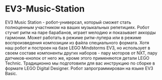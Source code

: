 # EV3-Music-Station

EV3 Music Station - робот-универсал, который сможет стать полноценным участником на ваших музыкальных репетициях. Робот стучит ритм на паре барабанов, играет мелодию и показывает аккорды гармонии. Может работать в режиме ритм-лупера или в режиме воспроизведения композиции из файла специального формата. Хотя наш робот и построен на базе LEGO Mindstorms EV3, но использует в своем составе компоненты других наборов - пару моторов от NXT, пару датчиков-кнопок от него же, кроме этого применяются детали LEGO Technic. Традиционно мы подготовили для вас инструкцию по сборке в формате LEGO Digital Designer. Робот запрограммирован на языке EV3 Basic.
